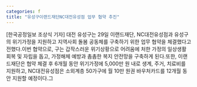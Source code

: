 ```yaml
---
categories: f
title: "유성구이랜드재단NC대전유성점 업무 협약 추진"
---
```

[한국공정일보 조상식 기자] 대전 유성구는 29일 이랜드재단, NC대전유성점과 유성구의 위기가정을 지원하고 지역사회 돌봄 공동체를 구축하기 위한 업무 협약을 체결했다고 전했다.이번 협약으로, 구는 갑작스러운 위기상황으로 어려움에 처한 가정의 일상생활 회복 및 자립을 돕고, 가정해체 예방과 촘촘한 복지 안전망을 구축하게 된다.또한, 이랜드재단은 협약 체결 후 6개월 동안 위기가정에 5,000만 원 내로 생계, 주거, 치료비를 지원하고, NC대전유성점은 소외계층 50가구에 월 10만 원권 바우처카드를 12개월 동안 지원할 예정이다.그
